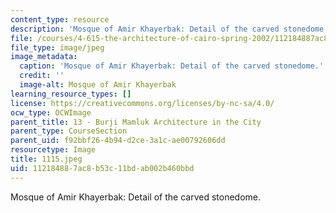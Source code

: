 ```yaml
---
content_type: resource
description: 'Mosque of Amir Khayerbak: Detail of the carved stonedome.'
file: /courses/4-615-the-architecture-of-cairo-spring-2002/112184887ac8b53c11bdab002b460bbd_1115.jpeg
file_type: image/jpeg
image_metadata:
  caption: 'Mosque of Amir Khayerbak: Detail of the carved stonedome.'
  credit: ''
  image-alt: Mosque of Amir Khayerbak
learning_resource_types: []
license: https://creativecommons.org/licenses/by-nc-sa/4.0/
ocw_type: OCWImage
parent_title: 13 - Burji Mamluk Architecture in the City
parent_type: CourseSection
parent_uid: f92bbf26-4b94-d2ce-3a1c-ae00792606dd
resourcetype: Image
title: 1115.jpeg
uid: 11218488-7ac8-b53c-11bd-ab002b460bbd
---
```

Mosque of Amir Khayerbak: Detail of the carved stonedome.
